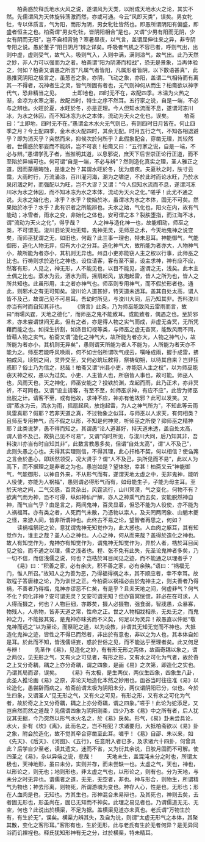 <!-- { "loadSidebar": true } -->
　　柏斋惑於释氏地水火风之说，遂谓风为天类，以附成天地水火之论，其实不然。先儒谓风为天体旋转荡激而然，亦或可通。今云“风即天类”，误矣。男女牝牡，专以体质言，气为阳，而形为阴，男女牝牡皆然也。即愚所谓阴阳有偏盛，即盛者恒主之也。柏斋谓“男女牝牡，皆阴阳相合”是也，又谓“少男有阳而无阴，少女有阴而无阳”，岂不自相背驰？寒暑昼夜，以气言，盖谓屈伸往来之异，非专阴专阳之说。愚於董子“阳日阴月”辨之详矣。呼吸者气机之不容已者，呼则气出，出则中虚，虚则受气，故气入。吸则气入，入则中满，满则溢气，故气出。此乃天然之妙，非人力可以强而为之者。柏斋谓“阳为阴滞而相战”，恐无是景象，当再体验之，何如？柏斋又谓愚之所言“凡属气者皆阳，凡属形者皆阴，以下数语甚真”，此愚推究阴阳之极言之，虽葱苍之象，亦阴，飞动之象，亦阳，盖谓二气相待而有离其一不得者，况神者生之灵，皆气所固有者也，无气则神何从而生？柏斋欲以神字代气，恐非精当之见。
　　土即地也，四时无不在，故配四季。木温为火热之渐，金凉为水寒之渐，故配四时，特生之序不然耳。五行家之说，自是一端，不必与之辨也。火旺於夏，水旺於冬，亦是正理。今人但知水流而不息，遂谓河冻川冰，为水之休囚，而不知冰冻为水之本体，流动为天火之化也，误矣。
　　柏斋曰：“土即地，四时无不在。”愚谓金木水火无气则已，有则四时日月皆在。何止四季之月？今土配四季，金木水火配四时，其余无配。时月五行之气，不知各相退避乎？即为消灭乎？突然而来，抑候次於何所乎？此假象配合，穿凿无理，其较然者。世儒惑於邪妄而不能辨，岂不可哀！柏斋又曰：“五行家之说，自是一端，不必与辨。”愚谓学孔子者，当推明其道，以息邪说，庶天下后世崇正论行正道，而不至陷於异端可也。何可谓“自是一端，不必与辨”？然则造化真实之理，圣人雅正之道，因而蒙蔽晦蚀，是谁之咎？其谓水旺於冬，犹为痼疾。夫夏秋之时，肤寸云霭，大雨时行，万流涌溢，百川灌河海，潮为之啸逆，不於此时而论水旺，乃於水泉闭涸之时，而强配以为旺，岂不大谬？又谓：“今人但知水流而不息，遂谓河冻川冰为水之休囚，而不知冰冻为水之本体，流动为天火之化。”嗟乎！此尤不通之说。夫水之始化也，冰乎？水乎？使始於冰，虽谓冰为水之本体，固无不可矣。然果始於冰乎？水乎？此有识者之所能辨也。夫水之始，气化也，阳火在内，故有气能动；冰雪者，雨水之变，非始化之体也，安可谓之本？裂肤堕指，而江海不冰，谓“流动为天火之化”，得乎哉？
　　人之神与造化神一也，故能相动，师巫之类，不可谓无。浚川旧论天地无知，鬼神无灵，无师巫之术，今天地鬼神之说变矣，而师巫犹谓之无，如旧也，何哉？此三事一理也，特未思耳。神能御气，气能御形，造化人物无异，但有大小之分耳。造化神气大，故所能为者亦大，人物神气小，故所能为者亦小，其机则无异也。州县小吏亦能窃人主之权以行事，此师巫之比也。行祷则求於造化之神也，设位请客，客有至不至，设主求神，神有应不应，然客有形，人见之，神无形，人不能见也，以目不能见，遂谓之无，浅矣。此木主土偶之比也。蒸水为云，洒水为雨，摇扇起风，放炮起雷，皆人之所为也，皆人之所共知也。此虽形用，主之者亦神气也。师巫则专用神气，而不假於形者也。通此，则邪术之有无可知矣。浚川论人道甚好，特天道未透耳。盖其自处太高，谓人皆不及己，故谓己见不可易耳。吾幼时所见，与浚川大同，后乃知其非。吾料浚川亦当有时而自知其非也。
　　《慎言》此条，乃为师巫能致风云雷雨而言，故曰“雨暘风霆，天地之德化”，而师巫之鬼不能致耳。或能致者，偶遇之也。至於邪术，亦未尝谓世间无此，但有之者，亦是得人物之实气而成，非虚无杳冥，无所凭藉而能之也。如採生折割，如涤目幻视等类，与师巫之虚无杳冥，能致风雨不同，皆藉人物之实气。柏斋又谓“造化之神气大，故所能为者亦大，人物之神气小，故所能为者亦小，其机则无异矣”，愚则谓天所能为者人不能为，人所能为者天亦不能为之。师巫若能呼风唤雨，何不如世俗所谓吹气成云，噀唾成雨，握手成雷，拂袖成风，顷刻之间，灵异交至，又何必筑坛敕将，祭祷旬朔，以待其自来？岂非狂惑耶？俗士乃为信之，悲哉！柏斋又谓“州县小吏，亦能窃人主之权”，以为师巫能窃天神之权，愚以为过矣。小吏、人主皆人也，所窃皆人事也，故可能。师巫人也，风雨天也，天之神化，师巫安能之？投铁於渊，龙起而雨，此乃正术，亦非冥祈，不可同也。又谓“设主请客，有至不至，如师巫求神，有应不应”，此皆为师巫出脱之计。请客不至，或有他故，求神不应，神亦有他故邪？此可以发笑。又谓“蒸水为云，洒水为雨，摇扇起风，放炮起雷，为人之神气所为”，不知此等云雨风雷真耶？假耶？若非天道之真，不过物象之似耳，与师巫以人求天，有何相类？且师巫专用神气，而不假之以形，不知是何神灵，听师巫之所使？抑师巫之精神耶？此类说梦，愚不得而知之。其谓愚“论人道甚好，持天道未透，盖自处太高，谓人皆不及己，故执己见不可易”，又谓“向时所见，与浚川大同，后乃知其非，吾料浚川亦当有时自知其非”，此数言教愚多矣，但谓“自处太高”，谓“人不及己”，此则失愚之心也。夫得其实理则信，不得其理，此心扞格不契，何以相信？使刍荛之言会於愚心，即跃然领受，况大贤乎？谓“人不及己，执所见而不易”，此以人为高下，而不据理之是非者之为也。愚岂如是？望体恕，幸甚！柏斋又云“神能御气，气能御形，以神自外来，不从形气而有，遂谓天地太虚之中，无非鬼神，能听人役使，亦能为人祸福”，愚则谓必得形气而有，如母能生子，子能为母主耳。至於天地之间，二气交感，百灵杂出，风霆流行，山川冥漠，气之变化，何物不有？欲离气而为神，恐不可得，纵如神仙尸解，亦人之神乘气而去矣，安能脱然神自神，而气自气乎？由是言之，两间鬼神，百灵显着，但恐不能为人役使，亦不能为人祸福耳。亦有类之者，人死而气未散，乃憑物以祟人，及夫罔两罔象、山魈木夔之怪，来游人间，皆非所谓神也。此终古不易之论，望智者再思之，何如？
　　读祸福祭祀之论，意犹谓鬼神无知觉作为，此大惑也。人血肉之躯耳，其有知觉作为，谁主之哉？盖人心之神也。人心之神，何从而来哉？盖得於造化之神也。故人有知觉作为，鬼神亦有知觉作为，谓鬼神无知觉作为，异於人者，梏於耳目闻见之验，而不通之以理，儒之浅者也。程、张不免有此失，先圣论鬼神者多矣，乃一切不信，而信浅儒之说，何也？岂梏於耳目闻见之迹，而不能通之以理者乎？
　　《易》曰：“积善之家，必有余庆，积不善之家，必有余殃。”语曰：“祸福无门，惟人所召。”故知人之为善为恶，乃得福得祸之本，其不顺应者，幸不幸耳。故取程子答唐棣之论，乃为训世之正。今柏斋以祸福必由於鬼神主之，则夫善者乃得祸，不善者乃得福，鬼神亦谬恶不仁矣，有是乎？且夫天地之间，何虚非气？何气不化？何化非神？安可谓无灵？又安可谓无知？但亦窅冥恍惚，非必在在可求，人人得而摄之，何也？人物巨细，亦夥矣，摄人必摄物，强食弱，智戕愚，众暴寡，物残人，人杀物，皆非天道之常，性命之正。世之人物相戕相杀，无处无之，而鬼神之力，不能报其冤，是鬼神亦昧劣而不义矣，何足以为灵异！故愚直以仲尼“敬鬼神而远之”以为至论，而祭祀之道，以为设教，非谓其无知无觉而不神也。大抵造化鬼神之迹，皆性之不得已而然者，非出於有意也，非以之为人也，其本体自如是耳。於此而不知，皆浅儒诬妄，惑於世俗之见，而不能达乎至理者矣。此又何足与辨！
　　先圣作《易》，见造化之妙，有有形无形之两体，故画奇耦以象之，谓之两仪，见无形之气，又有火之可见者，有形之形，又有水之可化为气者，故於奇之上又分奇耦，耦之上亦分奇耦，谓之四象，是画《易》之次第，即造化之实也。乃谓其局而谬，误矣。
　　《易》有太极，是生两仪，两仪生四象，四象生八卦，此圣人推论画《易》之原，非论天地造化本然之妙用也。函谷当时往往准《易》以论造化，愚尝辞而病之。柏斋前谓太极为阴阳未分，两仪谓阴阳已分，似也。今於生四象，又谓圣人“见无形之气，又有火之可见，有形之形，又有水之可化为气者，故於奇之上又分奇耦，耦之上亦分奇耦，谓之四象。”嗟乎！此论为蛇添足，又岂自然而然之道哉？先儒谓四象为阴阳刚柔，四少乃本《易》中之所有者，后人犹议其无据，今乃突然以形气水火名之，於《易》戾矣。形气，《易》卦未尝具论，水火，卦有《坎》《离》，此而名之，岂不相犯？求诸要归，大抵柏斋欲以《易》卦之象，附会於造化，故不觉其牵合穿凿至此耳。嗟乎！《易》自邵、朱以来，如《先天》、《后天》、《河图》、《五行》，任意附入者已多，及求诸六十四卦，何曾具此？后学自少至老，读其遗文，迷而不省，又为衍其余说，日胶月固而不可解。使四圣之《易》，杂以异端之说，悲哉！
　　天地未生，盖混沌未分之时也，所谓太极也，天神地形，虽曰未分，实则并存，而未尝缺一也。太虚之气，天也，神也，以形论之，则无也；地则形也，非太虚之气也，以形论之，则有也。分为天地，与未分之时无异也。谓儒者之道，无无，无空者，非也。神与形合，则物生，所谓精气为物也；神去形离，则物死，所谓游魂为变也。神存人心，性是也，无形也；形在人血肉是也，无知也。方其生也，形神混合未易辩也，及其死也，神则去矣，去者固无形也，形虽尚在，固已无知而不神矣。此理之易见者也。乃谓儒道无无、无空，何也？此说出於横渠，不足为据。盖横渠见道亦未真也。老氏谓“万物生於有，有生於无”，误矣。横渠力辨其失，及自为说，则谓“太虚无形气之本体，其聚其散，变化之客形耳。”客形有也，生於无形，此与老氏有生於无者何异？是无异同浴而讥裸裎也。释氏犹知形神有无之分，过於横渠，特未精耳。
